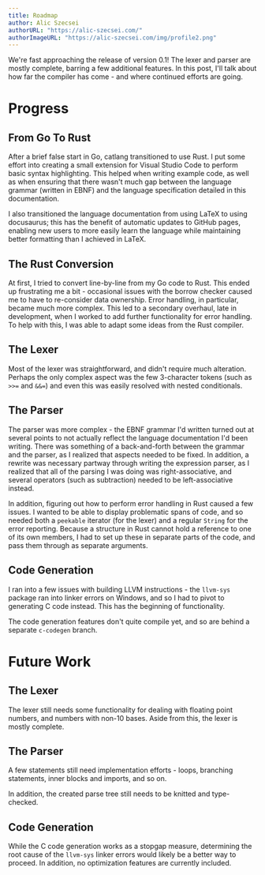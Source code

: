 ```yaml
---
title: Roadmap
author: Alic Szecsei
authorURL: "https://alic-szecsei.com/"
authorImageURL: "https://alic-szecsei.com/img/profile2.png"
---
```


We're fast approaching the release of version 0.1! The lexer and parser are mostly complete, barring a few additional features. In this post, I'll talk about how far the compiler has come - and where continued efforts are going.

<!--truncate-->

# Progress

## From Go To Rust

After a brief false start in Go, catlang transitioned to use Rust. I put some effort into creating a small extension for Visual Studio Code to perform basic syntax highlighting. This helped when writing example code, as well as when ensuring that there wasn't much gap between the language grammar (written in EBNF) and the language specification detailed in this documentation.

I also transitioned the language documentation from using LaTeX to using docusaurus; this has the benefit of automatic updates to GitHub pages, enabling new users to more easily learn the language while maintaining better formatting than I achieved in LaTeX.

## The Rust Conversion

At first, I tried to convert line-by-line from my Go code to Rust. This ended up frustrating me a bit - occasional issues with the borrow checker caused me to have to re-consider data ownership. Error handling, in particular, became much more complex. This led to a secondary overhaul, late in development, when I worked to add further functionality for error handling. To help with this, I was able to adapt some ideas from the Rust compiler.

## The Lexer

Most of the lexer was straightforward, and didn't require much alteration. Perhaps the only complex aspect was the few 3-character tokens (such as `>>=` and `&&=`) and even this was easily resolved with nested conditionals.

## The Parser

The parser was more complex - the EBNF grammar I'd written turned out at several points to not actually reflect the language documentation I'd been writing. There was something of a back-and-forth between the grammar and the parser, as I realized that aspects needed to be fixed. In addition, a rewrite was necessary partway through writing the expression parser, as I realized that all of the parsing I was doing was right-associative, and several operators (such as subtraction) needed to be left-associative instead.

In addition, figuring out how to perform error handling in Rust caused a few issues. I wanted to be able to display problematic spans of code, and so needed both a `peekable` iterator (for the lexer) and a regular `String` for the error reporting. Because a structure in Rust cannot hold a reference to one of its own members, I had to set up these in separate parts of the code, and pass them through as separate arguments.

## Code Generation

I ran into a few issues with building LLVM instructions - the `llvm-sys` package ran into linker errors on Windows, and so I had to pivot to generating C code instead. This has the beginning of functionality.

The code generation features don't quite compile yet, and so are behind a separate `c-codegen` branch.

# Future Work

## The Lexer

The lexer still needs some functionality for dealing with floating point numbers, and numbers with non-10 bases. Aside from this, the lexer is mostly complete.

## The Parser

A few statements still need implementation efforts - loops, branching statements, inner blocks and imports, and so on.

In addition, the created parse tree still needs to be knitted and type-checked.

## Code Generation

While the C code generation works as a stopgap measure, determining the root cause of the `llvm-sys` linker errors would likely be a better way to proceed. In addition, no optimization features are currently included.